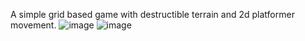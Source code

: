 A simple grid based game with destructible terrain and 2d platformer movement.
![image](https://github.com/user-attachments/assets/154012c6-866c-4538-adde-ed462c76c13c)
![image](https://github.com/user-attachments/assets/60a4e4cc-61b9-4031-a031-4dd664a084f9)
